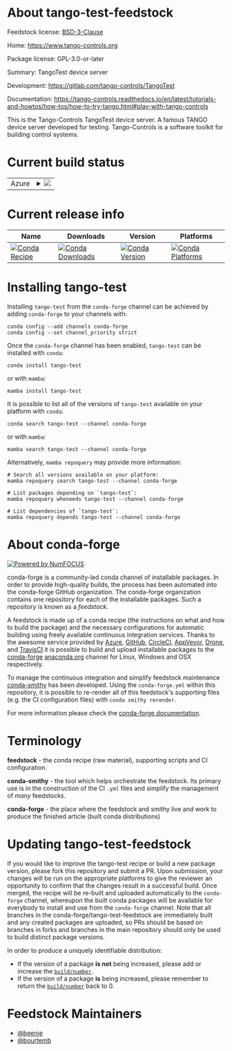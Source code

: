 About tango-test-feedstock
==========================

Feedstock license: [BSD-3-Clause](https://github.com/conda-forge/tango-test-feedstock/blob/main/LICENSE.txt)

Home: https://www.tango-controls.org

Package license: GPL-3.0-or-later

Summary: TangoTest device server

Development: https://gitlab.com/tango-controls/TangoTest

Documentation: https://tango-controls.readthedocs.io/en/latest/tutorials-and-howtos/how-tos/how-to-try-tango.html#play-with-tango-controls

This is the Tango-Controls TangoTest device server.
A famous TANGO device server developed for testing.
Tango-Controls is a software toolkit for building control systems.


Current build status
====================


<table>
    
  <tr>
    <td>Azure</td>
    <td>
      <details>
        <summary>
          <a href="https://dev.azure.com/conda-forge/feedstock-builds/_build/latest?definitionId=11616&branchName=main">
            <img src="https://dev.azure.com/conda-forge/feedstock-builds/_apis/build/status/tango-test-feedstock?branchName=main">
          </a>
        </summary>
        <table>
          <thead><tr><th>Variant</th><th>Status</th></tr></thead>
          <tbody><tr>
              <td>linux_64_cpptango9.3</td>
              <td>
                <a href="https://dev.azure.com/conda-forge/feedstock-builds/_build/latest?definitionId=11616&branchName=main">
                  <img src="https://dev.azure.com/conda-forge/feedstock-builds/_apis/build/status/tango-test-feedstock?branchName=main&jobName=linux&configuration=linux%20linux_64_cpptango9.3" alt="variant">
                </a>
              </td>
            </tr><tr>
              <td>linux_64_cpptango9.4</td>
              <td>
                <a href="https://dev.azure.com/conda-forge/feedstock-builds/_build/latest?definitionId=11616&branchName=main">
                  <img src="https://dev.azure.com/conda-forge/feedstock-builds/_apis/build/status/tango-test-feedstock?branchName=main&jobName=linux&configuration=linux%20linux_64_cpptango9.4" alt="variant">
                </a>
              </td>
            </tr><tr>
              <td>linux_64_cpptango9.5</td>
              <td>
                <a href="https://dev.azure.com/conda-forge/feedstock-builds/_build/latest?definitionId=11616&branchName=main">
                  <img src="https://dev.azure.com/conda-forge/feedstock-builds/_apis/build/status/tango-test-feedstock?branchName=main&jobName=linux&configuration=linux%20linux_64_cpptango9.5" alt="variant">
                </a>
              </td>
            </tr><tr>
              <td>linux_aarch64_cpptango9.3</td>
              <td>
                <a href="https://dev.azure.com/conda-forge/feedstock-builds/_build/latest?definitionId=11616&branchName=main">
                  <img src="https://dev.azure.com/conda-forge/feedstock-builds/_apis/build/status/tango-test-feedstock?branchName=main&jobName=linux&configuration=linux%20linux_aarch64_cpptango9.3" alt="variant">
                </a>
              </td>
            </tr><tr>
              <td>linux_aarch64_cpptango9.4</td>
              <td>
                <a href="https://dev.azure.com/conda-forge/feedstock-builds/_build/latest?definitionId=11616&branchName=main">
                  <img src="https://dev.azure.com/conda-forge/feedstock-builds/_apis/build/status/tango-test-feedstock?branchName=main&jobName=linux&configuration=linux%20linux_aarch64_cpptango9.4" alt="variant">
                </a>
              </td>
            </tr><tr>
              <td>linux_aarch64_cpptango9.5</td>
              <td>
                <a href="https://dev.azure.com/conda-forge/feedstock-builds/_build/latest?definitionId=11616&branchName=main">
                  <img src="https://dev.azure.com/conda-forge/feedstock-builds/_apis/build/status/tango-test-feedstock?branchName=main&jobName=linux&configuration=linux%20linux_aarch64_cpptango9.5" alt="variant">
                </a>
              </td>
            </tr><tr>
              <td>linux_ppc64le_cpptango9.3</td>
              <td>
                <a href="https://dev.azure.com/conda-forge/feedstock-builds/_build/latest?definitionId=11616&branchName=main">
                  <img src="https://dev.azure.com/conda-forge/feedstock-builds/_apis/build/status/tango-test-feedstock?branchName=main&jobName=linux&configuration=linux%20linux_ppc64le_cpptango9.3" alt="variant">
                </a>
              </td>
            </tr><tr>
              <td>linux_ppc64le_cpptango9.4</td>
              <td>
                <a href="https://dev.azure.com/conda-forge/feedstock-builds/_build/latest?definitionId=11616&branchName=main">
                  <img src="https://dev.azure.com/conda-forge/feedstock-builds/_apis/build/status/tango-test-feedstock?branchName=main&jobName=linux&configuration=linux%20linux_ppc64le_cpptango9.4" alt="variant">
                </a>
              </td>
            </tr><tr>
              <td>linux_ppc64le_cpptango9.5</td>
              <td>
                <a href="https://dev.azure.com/conda-forge/feedstock-builds/_build/latest?definitionId=11616&branchName=main">
                  <img src="https://dev.azure.com/conda-forge/feedstock-builds/_apis/build/status/tango-test-feedstock?branchName=main&jobName=linux&configuration=linux%20linux_ppc64le_cpptango9.5" alt="variant">
                </a>
              </td>
            </tr><tr>
              <td>osx_64_cpptango9.4</td>
              <td>
                <a href="https://dev.azure.com/conda-forge/feedstock-builds/_build/latest?definitionId=11616&branchName=main">
                  <img src="https://dev.azure.com/conda-forge/feedstock-builds/_apis/build/status/tango-test-feedstock?branchName=main&jobName=osx&configuration=osx%20osx_64_cpptango9.4" alt="variant">
                </a>
              </td>
            </tr><tr>
              <td>osx_64_cpptango9.5</td>
              <td>
                <a href="https://dev.azure.com/conda-forge/feedstock-builds/_build/latest?definitionId=11616&branchName=main">
                  <img src="https://dev.azure.com/conda-forge/feedstock-builds/_apis/build/status/tango-test-feedstock?branchName=main&jobName=osx&configuration=osx%20osx_64_cpptango9.5" alt="variant">
                </a>
              </td>
            </tr><tr>
              <td>osx_arm64_cpptango9.4</td>
              <td>
                <a href="https://dev.azure.com/conda-forge/feedstock-builds/_build/latest?definitionId=11616&branchName=main">
                  <img src="https://dev.azure.com/conda-forge/feedstock-builds/_apis/build/status/tango-test-feedstock?branchName=main&jobName=osx&configuration=osx%20osx_arm64_cpptango9.4" alt="variant">
                </a>
              </td>
            </tr><tr>
              <td>osx_arm64_cpptango9.5</td>
              <td>
                <a href="https://dev.azure.com/conda-forge/feedstock-builds/_build/latest?definitionId=11616&branchName=main">
                  <img src="https://dev.azure.com/conda-forge/feedstock-builds/_apis/build/status/tango-test-feedstock?branchName=main&jobName=osx&configuration=osx%20osx_arm64_cpptango9.5" alt="variant">
                </a>
              </td>
            </tr><tr>
              <td>win_64_cpptango9.3</td>
              <td>
                <a href="https://dev.azure.com/conda-forge/feedstock-builds/_build/latest?definitionId=11616&branchName=main">
                  <img src="https://dev.azure.com/conda-forge/feedstock-builds/_apis/build/status/tango-test-feedstock?branchName=main&jobName=win&configuration=win%20win_64_cpptango9.3" alt="variant">
                </a>
              </td>
            </tr><tr>
              <td>win_64_cpptango9.4</td>
              <td>
                <a href="https://dev.azure.com/conda-forge/feedstock-builds/_build/latest?definitionId=11616&branchName=main">
                  <img src="https://dev.azure.com/conda-forge/feedstock-builds/_apis/build/status/tango-test-feedstock?branchName=main&jobName=win&configuration=win%20win_64_cpptango9.4" alt="variant">
                </a>
              </td>
            </tr><tr>
              <td>win_64_cpptango9.5</td>
              <td>
                <a href="https://dev.azure.com/conda-forge/feedstock-builds/_build/latest?definitionId=11616&branchName=main">
                  <img src="https://dev.azure.com/conda-forge/feedstock-builds/_apis/build/status/tango-test-feedstock?branchName=main&jobName=win&configuration=win%20win_64_cpptango9.5" alt="variant">
                </a>
              </td>
            </tr>
          </tbody>
        </table>
      </details>
    </td>
  </tr>
</table>

Current release info
====================

| Name | Downloads | Version | Platforms |
| --- | --- | --- | --- |
| [![Conda Recipe](https://img.shields.io/badge/recipe-tango--test-green.svg)](https://anaconda.org/conda-forge/tango-test) | [![Conda Downloads](https://img.shields.io/conda/dn/conda-forge/tango-test.svg)](https://anaconda.org/conda-forge/tango-test) | [![Conda Version](https://img.shields.io/conda/vn/conda-forge/tango-test.svg)](https://anaconda.org/conda-forge/tango-test) | [![Conda Platforms](https://img.shields.io/conda/pn/conda-forge/tango-test.svg)](https://anaconda.org/conda-forge/tango-test) |

Installing tango-test
=====================

Installing `tango-test` from the `conda-forge` channel can be achieved by adding `conda-forge` to your channels with:

```
conda config --add channels conda-forge
conda config --set channel_priority strict
```

Once the `conda-forge` channel has been enabled, `tango-test` can be installed with `conda`:

```
conda install tango-test
```

or with `mamba`:

```
mamba install tango-test
```

It is possible to list all of the versions of `tango-test` available on your platform with `conda`:

```
conda search tango-test --channel conda-forge
```

or with `mamba`:

```
mamba search tango-test --channel conda-forge
```

Alternatively, `mamba repoquery` may provide more information:

```
# Search all versions available on your platform:
mamba repoquery search tango-test --channel conda-forge

# List packages depending on `tango-test`:
mamba repoquery whoneeds tango-test --channel conda-forge

# List dependencies of `tango-test`:
mamba repoquery depends tango-test --channel conda-forge
```


About conda-forge
=================

[![Powered by
NumFOCUS](https://img.shields.io/badge/powered%20by-NumFOCUS-orange.svg?style=flat&colorA=E1523D&colorB=007D8A)](https://numfocus.org)

conda-forge is a community-led conda channel of installable packages.
In order to provide high-quality builds, the process has been automated into the
conda-forge GitHub organization. The conda-forge organization contains one repository
for each of the installable packages. Such a repository is known as a *feedstock*.

A feedstock is made up of a conda recipe (the instructions on what and how to build
the package) and the necessary configurations for automatic building using freely
available continuous integration services. Thanks to the awesome service provided by
[Azure](https://azure.microsoft.com/en-us/services/devops/), [GitHub](https://github.com/),
[CircleCI](https://circleci.com/), [AppVeyor](https://www.appveyor.com/),
[Drone](https://cloud.drone.io/welcome), and [TravisCI](https://travis-ci.com/)
it is possible to build and upload installable packages to the
[conda-forge](https://anaconda.org/conda-forge) [anaconda.org](https://anaconda.org/)
channel for Linux, Windows and OSX respectively.

To manage the continuous integration and simplify feedstock maintenance
[conda-smithy](https://github.com/conda-forge/conda-smithy) has been developed.
Using the ``conda-forge.yml`` within this repository, it is possible to re-render all of
this feedstock's supporting files (e.g. the CI configuration files) with ``conda smithy rerender``.

For more information please check the [conda-forge documentation](https://conda-forge.org/docs/).

Terminology
===========

**feedstock** - the conda recipe (raw material), supporting scripts and CI configuration.

**conda-smithy** - the tool which helps orchestrate the feedstock.
                   Its primary use is in the construction of the CI ``.yml`` files
                   and simplify the management of *many* feedstocks.

**conda-forge** - the place where the feedstock and smithy live and work to
                  produce the finished article (built conda distributions)


Updating tango-test-feedstock
=============================

If you would like to improve the tango-test recipe or build a new
package version, please fork this repository and submit a PR. Upon submission,
your changes will be run on the appropriate platforms to give the reviewer an
opportunity to confirm that the changes result in a successful build. Once
merged, the recipe will be re-built and uploaded automatically to the
`conda-forge` channel, whereupon the built conda packages will be available for
everybody to install and use from the `conda-forge` channel.
Note that all branches in the conda-forge/tango-test-feedstock are
immediately built and any created packages are uploaded, so PRs should be based
on branches in forks and branches in the main repository should only be used to
build distinct package versions.

In order to produce a uniquely identifiable distribution:
 * If the version of a package **is not** being increased, please add or increase
   the [``build/number``](https://docs.conda.io/projects/conda-build/en/latest/resources/define-metadata.html#build-number-and-string).
 * If the version of a package **is** being increased, please remember to return
   the [``build/number``](https://docs.conda.io/projects/conda-build/en/latest/resources/define-metadata.html#build-number-and-string)
   back to 0.

Feedstock Maintainers
=====================

* [@beenje](https://github.com/beenje/)
* [@bourtemb](https://github.com/bourtemb/)

